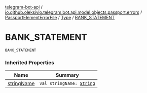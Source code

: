 [telegram-bot-api](../../../index.md) / [io.github.oleksivio.telegram.bot.api.model.objects.passport.errors](../../index.md) / [PassportElementErrorFile](../index.md) / [Type](index.md) / [BANK_STATEMENT](./-b-a-n-k_-s-t-a-t-e-m-e-n-t.md)

# BANK_STATEMENT

`BANK_STATEMENT`

### Inherited Properties

| Name | Summary |
|---|---|
| [stringName](string-name.md) | `val stringName: `[`String`](https://kotlinlang.org/api/latest/jvm/stdlib/kotlin/-string/index.html) |
